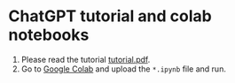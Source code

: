 # ChatGPT tutorial and colab notebooks

1. Please read the tutorial [tutorial.pdf](tutorial.pdf).
1. Go to [Google Colab](https://colab.research.google.com) and upload the `*.ipynb` file and run.



